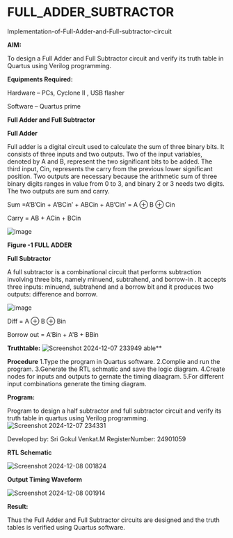# FULL_ADDER_SUBTRACTOR

Implementation-of-Full-Adder-and-Full-subtractor-circuit

**AIM:**

To design a Full Adder and Full Subtractor circuit and verify its truth table in Quartus using Verilog programming.

**Equipments Required:**

Hardware – PCs, Cyclone II , USB flasher

Software – Quartus prime

**Full Adder and Full Subtractor**

**Full Adder**

Full adder is a digital circuit used to calculate the sum of three binary bits. It consists of three inputs and two outputs. Two of the input variables, denoted by A and B, represent the two significant bits to be added. The third input, Cin, represents the carry from the previous lower significant position. Two outputs are necessary because the arithmetic sum of three binary digits ranges in value from 0 to 3, and binary 2 or 3 needs two digits. The two outputs are sum and carry.

Sum =A’B’Cin + A’BCin’ + ABCin + AB’Cin’ = A ⊕ B ⊕ Cin 

Carry = AB + ACin + BCin

![image](https://github.com/naavaneetha/FULL_ADDER_SUBTRACTOR/assets/154305477/0f30ba51-5ffb-4198-845f-18e054f675e7)

**Figure -1 FULL ADDER**

**Full Subtractor**

A full subtractor is a combinational circuit that performs subtraction involving three bits, namely minuend, subtrahend, and borrow-in . It accepts three inputs: minuend, subtrahend and a borrow bit and it produces two outputs: difference and borrow.

![image](https://github.com/naavaneetha/FULL_ADDER_SUBTRACTOR/assets/154305477/02b24f51-ab51-4304-9ad6-7b81ffc1ead5)

Diff = A ⊕ B ⊕ Bin 

Borrow out = A'Bin + A'B + BBin

**Truthtable:**
![Screenshot 2024-12-07 233949](https://github.com/user-attachments/assets/4979f553-0b15-49e6-a93c-9bc2efe5231e)
able**

**Procedure**
1.Type the program in Quartus software.
2.Complie and run the program.
3.Generate the RTL schmatic and save the logic diagram.
4.Create nodes for inputs and outputs to gernate the timing diaagram.
5.For different input combinations generate the timing diagram.


**Program:**

Program to design a half subtractor and full subtractor circuit and verify its truth table in quartus using Verilog programming. 
![Screenshot 2024-12-07 234331](https://github.com/user-attachments/assets/e6d4ed0b-0850-4d7f-b902-36ddf089ac42)





Developed by: Sri Gokul Venkat.M
RegisterNumber: 24901059


**RTL Schematic**
 
![Screenshot 2024-12-08 001824](https://github.com/user-attachments/assets/b3a14d58-8634-4184-af4e-a2bc6a4cd31c)

**Output Timing Waveform**

![Screenshot 2024-12-08 001914](https://github.com/user-attachments/assets/35e3cf53-e6e8-465d-9bf5-b88e2053736e)


**Result:**

Thus the Full Adder and Full Subtractor circuits are designed and the truth tables is verified using Quartus software.




